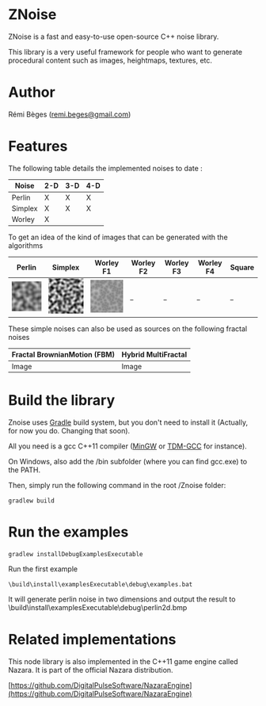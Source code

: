 # ZNoise
ZNoise is a fast and easy-to-use open-source C++ noise library.

This library is a very useful framework for people who want to generate procedural content such as images, heightmaps, textures, etc.

# Author
Rémi Bèges (remi.beges@gmail.com)

# Features

The following table details the implemented noises to date :



[Perlin2D]: https://github.com/Overdrivr/ZNoise/blob/master/tests/generate_all_noises/perlin2d.bmp "Perlin 2d"
[Simplex2D]: https://github.com/Overdrivr/ZNoise/blob/master/tests/generate_all_noises/simplex2d.bmp "Simplex 2d"
[Worley2D]: https://github.com/Overdrivr/ZNoise/blob/master/tests/generate_all_noises/worley2d.bmp "Worley 2d"

Noise   | 2-D | 3-D | 4-D
--------|-----|-----|-----
Perlin  |X    |X    |X    
Simplex |X    |X    |X    
Worley  |X    |     |     

To get an idea of the kind of images that can be generated with the algorithms

| Perlin | Simplex | Worley F1 | Worley F2 | Worley F3 | Worley F4 | Square
---------|---------|-----------|-----------|-----------|-----------|--------
![Perlin image][Perlin2D]    | ![Simplex image][Simplex2D]   | ![Worley F1 image][Worley2D]     |_     |_     |_      |_


These simple noises can also be used as sources on the following fractal noises

| Fractal BrownianMotion (FBM) | Hybrid MultiFractal |
-------------------------------|----------------------
Image                          |Image


# Build the library

Znoise uses [Gradle](http://gradle.org/) build system, but you don't need to install it (Actually, for now you do. Changing that soon).

All you need is a gcc C++11 compiler ([MinGW](http://www.mingw.org/) or [TDM-GCC](http://tdm-gcc.tdragon.net/) for instance).

On Windows, also add the /bin subfolder (where you can find gcc.exe) to the PATH.

Then, simply run the following command in the root /Znoise folder:

```
gradlew build
```

# Run the examples
```
gradlew installDebugExamplesExecutable
```
Run the first example
```
\build\install\examplesExecutable\debug\examples.bat
```
It will generate perlin noise in two dimensions and output the result to \build\install\examplesExecutable\debug\perlin2d.bmp

# Related implementations
This node library is also implemented in the C++11 game engine called Nazara. It is part of the official Nazara distribution.

[https://github.com/DigitalPulseSoftware/NazaraEngine](https://github.com/DigitalPulseSoftware/NazaraEngine)
